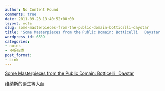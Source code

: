 ```yaml
---
author: No Content Found
comments: true
date: 2011-09-23 13:40:52+00:00
layout: note
slug: some-masterpieces-from-the-public-domain-botticelli-daystar
title: 'Some Masterpieces from the Public Domain: Botticelli   Daystar'
wordpress_id: 6589
categories:
- notes
- 不好归类
post_format:
- Link
---
```


[Some Masterpieces from the Public Domain: Botticelli   Daystar](http://daystarvisions.com/Pix/Masters/pg9.html)

维纳斯的诞生等大画
